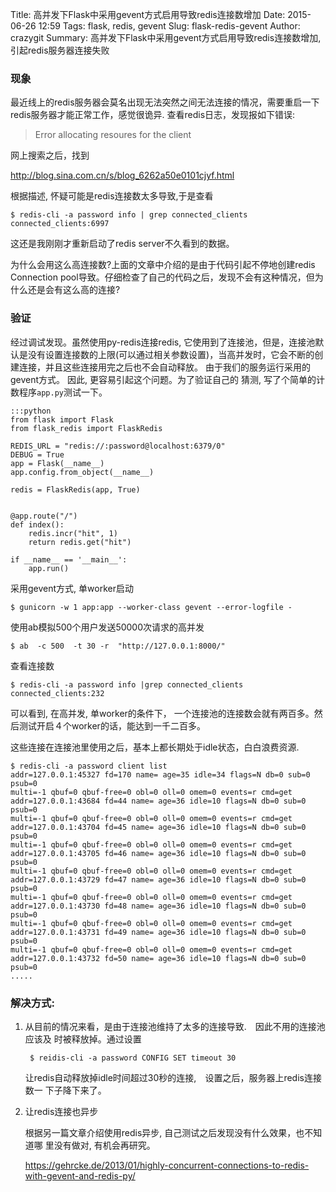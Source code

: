 Title: 高并发下Flask中采用gevent方式启用导致redis连接数增加
Date: 2015-06-26 12:59
Tags: flask, redis, gevent
Slug: flask-redis-gevent
Author: crazygit
Summary: 高并发下Flask中采用gevent方式启用导致redis连接数增加,　引起redis服务器连接失败


### 现象

最近线上的redis服务器会莫名出现无法突然之间无法连接的情况，需要重启一下redis服务器才能正常工作，感觉很诡异.
查看redis日志，发现报如下错误:

> Error allocating resoures for the client

网上搜索之后，找到

<http://blog.sina.com.cn/s/blog_6262a50e0101cjyf.html>

根据描述, 怀疑可能是redis连接数太多导致,于是查看

    $ redis-cli -a password info | grep connected_clients
    connected_clients:6997

这还是我刚刚才重新启动了redis server不久看到的数据。

为什么会用这么高连接数?上面的文章中介绍的是由于代码引起不停地创建redis Connection pool导致。仔细检查了自己的代码之后，发现不会有这种情况，但为什么还是会有这么高的连接?


### 验证

经过调试发现。虽然使用py-redis连接redis, 它使用到了连接池，但是，连接池默认是没有设置连接数的上限(可以通过相关参数设置)，当高并发时，它会不断的创建连接，并且这些连接用完之后也不会自动释放。
由于我们的服务运行采用的gevent方式。 因此, 更容易引起这个问题。为了验证自己的
猜测, 写了个简单的计数程序`app.py`测试一下。

    :::python
    from flask import Flask
    from flask_redis import FlaskRedis

    REDIS_URL = "redis://:password@localhost:6379/0"
    DEBUG = True
    app = Flask(__name__)
    app.config.from_object(__name__)

    redis = FlaskRedis(app, True)


    @app.route("/")
    def index():
        redis.incr("hit", 1)
        return redis.get("hit")

    if __name__ == '__main__':
        app.run()


采用gevent方式, 单worker启动

    $ gunicorn -w 1 app:app --worker-class gevent --error-logfile -

使用ab模拟500个用户发送50000次请求的高并发

    $ ab  -c 500  -t 30 -r  "http://127.0.0.1:8000/"

查看连接数

    $ redis-cli -a password info |grep connected_clients
    connected_clients:232

可以看到, 在高并发, 单worker的条件下， 一个连接池的连接数会就有两百多。然后测试开启４个worker的话，能达到一千二百多。

这些连接在连接池里使用之后，基本上都长期处于idle状态，白白浪费资源.

    $ redis-cli -a password client list
    addr=127.0.0.1:45327 fd=170 name= age=35 idle=34 flags=N db=0 sub=0 psub=0
    multi=-1 qbuf=0 qbuf-free=0 obl=0 oll=0 omem=0 events=r cmd=get
    addr=127.0.0.1:43684 fd=44 name= age=36 idle=10 flags=N db=0 sub=0 psub=0
    multi=-1 qbuf=0 qbuf-free=0 obl=0 oll=0 omem=0 events=r cmd=get
    addr=127.0.0.1:43704 fd=45 name= age=36 idle=10 flags=N db=0 sub=0 psub=0
    multi=-1 qbuf=0 qbuf-free=0 obl=0 oll=0 omem=0 events=r cmd=get
    addr=127.0.0.1:43705 fd=46 name= age=36 idle=10 flags=N db=0 sub=0 psub=0
    multi=-1 qbuf=0 qbuf-free=0 obl=0 oll=0 omem=0 events=r cmd=get
    addr=127.0.0.1:43729 fd=47 name= age=36 idle=10 flags=N db=0 sub=0 psub=0
    multi=-1 qbuf=0 qbuf-free=0 obl=0 oll=0 omem=0 events=r cmd=get
    addr=127.0.0.1:43730 fd=48 name= age=36 idle=10 flags=N db=0 sub=0 psub=0
    multi=-1 qbuf=0 qbuf-free=0 obl=0 oll=0 omem=0 events=r cmd=get
    addr=127.0.0.1:43731 fd=49 name= age=36 idle=10 flags=N db=0 sub=0 psub=0
    multi=-1 qbuf=0 qbuf-free=0 obl=0 oll=0 omem=0 events=r cmd=get
    addr=127.0.0.1:43732 fd=50 name= age=36 idle=10 flags=N db=0 sub=0 psub=0
    .....



### 解决方式:

1. 从目前的情况来看，是由于连接池维持了太多的连接导致.　因此不用的连接池应该及
   时被释放掉。通过设置

        $ reidis-cli -a password CONFIG SET timeout 30

    让redis自动释放掉idle时间超过30秒的连接,　设置之后，服务器上redis连接数一
    下子降下来了。


2. 让redis连接也异步

    根据另一篇文章介绍使用redis异步, 自己测试之后发现没有什么效果，也不知道哪
    里没有做对, 有机会再研究。

    <https://gehrcke.de/2013/01/highly-concurrent-connections-to-redis-with-gevent-and-redis-py/>
